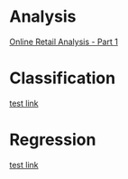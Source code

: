 
# Analysis

[Online Retail Analysis - Part 1](https://alexpaine.github.io/portfolio/Transaction_Data_Part_1.html)

# Classification

[test link](https://alexpaine.github.io/portfolio/test2.html)

# Regression

[test link](https://alexpaine.github.io/portfolio/test2.html)
